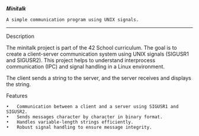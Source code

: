 𝑴𝒊𝒏𝒊𝒕𝒂𝒍𝒌

    A simple communication program using UNIX signals.

_________________________________________________________________

Description

The minitalk project is part of the 42 School curriculum. The goal is to create a client-server communication system using UNIX signals (SIGUSR1 and SIGUSR2). This project helps to understand interprocess communication (IPC) and signal handling in a Linux environment.

The client sends a string to the server, and the server receives and displays the string.

Features

	•	Communication between a client and a server using SIGUSR1 and SIGUSR2.
	•	Sends messages character by character in binary format.
	•	Handles variable-length strings efficiently.
	•	Robust signal handling to ensure message integrity.
